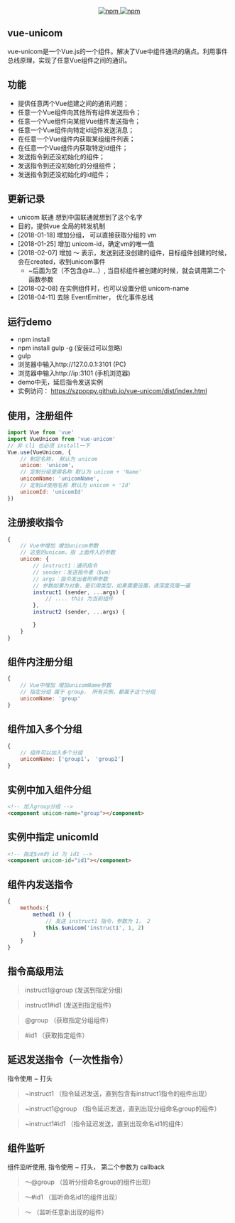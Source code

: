 

<p align="center">
   <a href="https://www.npmjs.com/package/vue-unicom">
   		<img src="https://img.shields.io/npm/v/vue-unicom.svg?style=flat" alt="npm">
   </a>
   <a href="https://www.npmjs.com/package/vue-unicom">
   		<img src="https://img.shields.io/npm/dm/vue-unicom.svg?style=flat" alt="npm">
   </a>
</p>
 


## vue-unicom

vue-unicom是一个Vue.js的一个组件。解决了Vue中组件通讯的痛点。利用事件总线原理，实现了任意Vue组件之间的通讯。


## 功能

- 提供任意两个Vue组建之间的通讯问题；
- 任意一个Vue组件向其他所有组件发送指令；
- 任意一个Vue组件向某组Vue组件发送指令；
- 任意一个Vue组件向特定id组件发送消息；
- 在任意一个Vue组件内获取某组组件列表；
- 在任意一个Vue组件内获取特定id组件；
- 发送指令到还没初始化的组件；
- 发送指令到还没初始化的分组组件；
- 发送指令到还没初始化的id组件；



## 更新记录

* unicom 联通 想到中国联通就想到了这个名字
* 目的，提供vue 全局的转发机制
* [2018-01-18] 增加分组， 可以直接获取分组的 vm
* [2018-01-25] 增加 unicom-id，确定vm的唯一值
* [2018-02-07] 增加 ～ 表示，发送到还没创建的组件，目标组件创建的时候，会在created，收到unicom事件
  - ~后面为空（不包含@#...）, 当目标组件被创建的时候，就会调用第二个函数参数
* [2018-02-08] 在实例组件时，也可以设置分组 unicom-name
* [2018-04-11] 去除 EventEmitter， 优化事件总线


## 运行demo
- npm install
- npm install gulp -g   (安装过可以忽略)
- gulp
- 浏览器中输入http://127.0.0.1:3101 (PC)
- 浏览器中输入http://ip:3101 (手机浏览器)
- demo中无，延后指令发送实例
- 实例访问： https://szpoppy.github.io/vue-unicom/dist/index.html



## 使用，注册组件
````javascript
import Vue from 'vue'
import VueUnicom from 'vue-unicom'
// 非 cli 也必须 install一下
Vue.use(VueUnicom, {
    // 制定名称， 默认为 unicom
    unicom: 'unicom'，
    // 定制分组使用名称 默认为 unicom + 'Name'
    unicomName: 'unicomName',
    // 定制id使用名称 默认为 unicom + 'Id'
    unicomId: 'unicomId'
})
````

## 注册接收指令
````javascript
{
    // Vue中增加 增加unicom参数
    // 这里的unicom，指 上面传入的参数
    unicom: {
        // instruct1：通讯指令
        // sender：发送指令者（$vm）
        // args：指令发出者附带参数
        // 参数如果为对象，是引用类型，如果需要设置，请深度克隆一遍
        instruct1 (sender, ...args) {
            // .... this 为当前组件
        },
        instruct2 (sender, ...args) {

        }
    }
}
````

## 组件内注册分组
````javascript
{
    // Vue中增加 增加unicomName参数
    // 指定分组 属于 group， 所有实例，都属于这个分组
    unicomName: 'group'
}
````


## 组件加入多个分组
````javascript
{
    // 组件可以加入多个分组
    unicomName: ['group1'， 'group2']
}
````


## 实例中加入组件分组
````html
<!-- 加入group分组 -->
<component unicom-name="group"></component>
````


## 实例中指定 unicomId
````html
<!-- 指定$vm的 id 为 id1 -->
<component unicom-id="id1"></component>
````


## 组件内发送指令
````javascript
{
    methods:{
        method1 () {
            // 发送 instruct1 指令，参数为 1， 2
            this.$unicom('instruct1', 1, 2)
        }
    }
}
````

## 指令高级用法

> instruct1@group   (发送到指定分组)

> instruct1#id1     (发送到指定组件)

> @group            （获取指定分组组件）

> \#id1             （获取指定组件）



## 延迟发送指令（一次性指令）

指令使用 ~ 打头

> \~instruct1       （指令延迟发送，直到包含有instruct1指令的组件出现）

> \~instruct1@group （指令延迟发送，直到出现分组命名group的组件）

> \~instruct1#id1   （指令延迟发送，直到出现命名id1的组件）



## 组件监听

组件监听使用, 指令使用 ~ 打头， 第二个参数为 callback 

> ～@group          （监听分组命名group的组件出现）

> ～#id1            （监听命名id1的组件出现）

> ～                （监听任意新出现的组件）